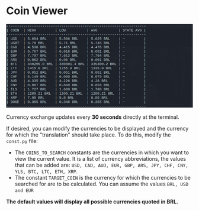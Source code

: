 # Coin Viewer

![Default values image](imgs/default.png)

Currency exchange updates every **30 seconds** directly at the terminal.

If desired, you can modify the currencies to be displayed and the currency for which the "translation" should take place. To do this, modify the `const.py` file:
- The `COINS_TO_SEARCH` constants are the currencies in which you want to view the current value. It is a list of currency abbreviations, the values that can be added are: `USD, CAD, AUD, EUR, GBP, ARS, JPY, CHF, CNY, YLS, BTC, LTC, ETH, XRP`.
- The constant `TARGET_COIN` is the currency for which the currencies to be searched for are to be calculated. You can assume the values `BRL, USD and EUR`

**The default values will display all possible currencies quoted in BRL.**
